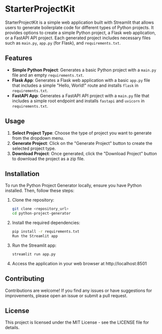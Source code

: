 # StarterProjectKit

StarterProjectKit is a simple web application built with Streamlit that allows users to generate boilerplate code for different types of Python projects. It provides options to create a simple Python project, a Flask web application, or a FastAPI API project. Each generated project includes necessary files such as `main.py`, `app.py` (for Flask), and `requirements.txt`.

## Features

- **Simple Python Project**: Generates a basic Python project with a `main.py` file and an empty `requirements.txt`.
- **Flask App**: Generates a Flask web application with a basic `app.py` file that includes a simple "Hello, World!" route and installs `flask` in `requirements.txt`.
- **FastAPI App**: Generates a FastAPI API project with a `main.py` file that includes a simple root endpoint and installs `fastapi` and `uvicorn` in `requirements.txt`.

## Usage

1. **Select Project Type**: Choose the type of project you want to generate from the dropdown menu.
2. **Generate Project**: Click on the "Generate Project" button to create the selected project type.
3. **Download Project**: Once generated, click the "Download Project" button to download the project as a zip file.

## Installation

To run the Python Project Generator locally, ensure you have Python installed. Then, follow these steps:

1. Clone the repository:
   ```bash
   git clone <repository_url>
   cd python-project-generator
   ```
   
2. Install the required dependencies:
    ```bash
    pip install -r requirements.txt
    Run the Streamlit app
    ```

3. Run the Streamlit app:
    ```bash
    streamlit run app.py
    ```

4. Access the application in your web browser at http://localhost:8501

## Contributing
Contributions are welcome! If you find any issues or have suggestions for improvements, please open an issue or submit a pull request.

## License
This project is licensed under the MIT License - see the LICENSE file for details.